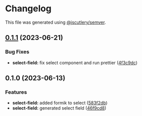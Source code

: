 # Changelog

This file was generated using [@jscutlery/semver](https://github.com/jscutlery/semver).

## [0.1.1](https://github.com/Novatics/novatics-ui/compare/select-field-0.1.0...select-field-0.1.1) (2023-06-21)


### Bug Fixes

* **select-field:** fix select component and run prettier ([4f3c9dc](https://github.com/Novatics/novatics-ui/commit/4f3c9dc0054f09f53f07b2719dffe4185f4b0982))

## 0.1.0 (2023-06-13)


### Features

* **select-field:** added formik to select ([583f2db](https://github.com/Novatics/novatics-ui/commit/583f2db8ee3d9cca1addc97aedcb603005f4cf57))
* **select-field:** generated select field ([46f9cd8](https://github.com/Novatics/novatics-ui/commit/46f9cd8c6641c1b649653c7ed5c6b11807d9a75c))
